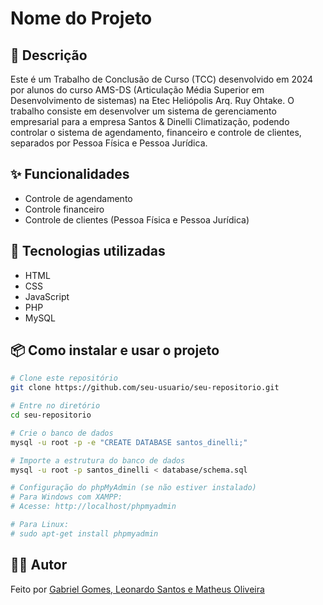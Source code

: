 # Nome do Projeto

## 📝 Descrição
Este é um Trabalho de Conclusão de Curso (TCC) desenvolvido em 2024 por alunos do curso AMS-DS (Articulação Média Superior em Desenvolvimento de sistemas) na Etec Heliópolis Arq. Ruy Ohtake. O trabalho consiste em desenvolver um sistema de gerenciamento empresarial para a empresa Santos & Dinelli Climatização, podendo controlar o sistema de agendamento, financeiro e controle de clientes, separados por Pessoa Física e Pessoa Jurídica.

## ✨ Funcionalidades
- Controle de agendamento
- Controle financeiro
- Controle de clientes (Pessoa Física e Pessoa Jurídica)

## 🚀 Tecnologias utilizadas
- HTML
- CSS
- JavaScript
- PHP
- MySQL

## 📦 Como instalar e usar o projeto
```bash
# Clone este repositório
git clone https://github.com/seu-usuario/seu-repositorio.git

# Entre no diretório
cd seu-repositorio

# Crie o banco de dados
mysql -u root -p -e "CREATE DATABASE santos_dinelli;"

# Importe a estrutura do banco de dados
mysql -u root -p santos_dinelli < database/schema.sql

# Configuração do phpMyAdmin (se não estiver instalado)
# Para Windows com XAMPP:
# Acesse: http://localhost/phpmyadmin

# Para Linux:
# sudo apt-get install phpmyadmin
```

## 👨‍💻 Autor
Feito por [Gabriel Gomes, Leonardo Santos e Matheus Oliveira](https://github.com/seu-usuario)
